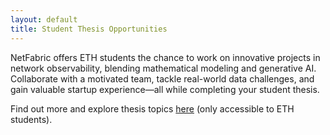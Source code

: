 ```yaml
---
layout: default
title: Student Thesis Opportunities
---
```


NetFabric offers ETH students the chance to work on innovative projects in network observability, blending mathematical modeling and generative AI. Collaborate with a motivated team, tackle real-world data challenges, and gain valuable startup experience—all while completing your student thesis.

Find out more and explore thesis topics [here](https://nsg.ee.ethz.ch/theses/2024-netfabric/) (only accessible to ETH students).